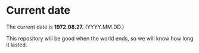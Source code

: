 # Current date

The current date is **1972.08.27.** (YYYY.MM.DD.)

This repository will be good when the world ends, so we will know how long it lasted.